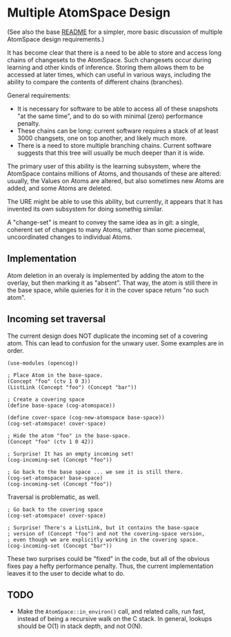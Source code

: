 Multiple AtomSpace Design
=========================

(See also the base [README](README.md) for a simpler, more basic
discussion of multiple AtomSpace design requirements.)

It has become clear that there is a need to be able to store and access
long chains of changesets to the AtomSpace. Such changesets occur during
learning and other kinds of inference. Storing them allows them to be
accessed at later times, which can useful in various ways, including the
ability to compare the contents of different chains (branches).

General requirements:
* It is necessary for software to be able to access all of these
  snapshots "at the same time", and to do so with minimal (zero)
  performance penalty.
* These chains can be long: current software requires a stack of at
  least 3000 changsets, one on top another, and likely much more.
* There is a need to store multiple branching chains. Current software
  suggests that this tree will usually be much deeper than it is wide.

The primary user of this ability is the learning subsystem, where the
AtomSpace contains millions of Atoms, and thousands of these are
altered: usually, the Values on Atoms are altered, but also sometimes
new Atoms are added, and some Atoms are deleted.

The URE might be able to use this ability, but currently, it appears
that it has invented its own subsystem for doing somethig similar.

A "change-set" is meant to convey the same idea as in git: a single,
coherent set of changes to many Atoms, rather than some piecemeal,
uncoordinated changes to individual Atoms.

Implementation
--------------
Atom deletion in an overaly is implemented by adding the atom to the
overlay, but then marking it as "absent". That way, the atom is still
there in the base space, while quieries for it in the cover space return
"no such atom".

Incoming set traversal
----------------------
The current design does NOT duplicate the incoming set of a covering
atom. This can lead to confusion for the unwary user.  Some examples are
in order.
```
(use-modules (opencog))

; Place Atom in the base-space.
(Concept "foo" (ctv 1 0 3))
(ListLink (Concept "foo") (Concept "bar"))

; Create a covering space
(define base-space (cog-atomspace))

(define cover-space (cog-new-atomspace base-space))
(cog-set-atomspace! cover-space)

; Hide the atom "foo" in the base-space.
(Concept "foo" (ctv 1 0 42))

; Surprise! It has an empty incoming set!
(cog-incoming-set (Concept "foo"))

; Go back to the base space ... we see it is still there.
(cog-set-atomspace! base-space)
(cog-incoming-set (Concept "foo"))
```

Traversal is problematic, as well.
```
; Go back to the covering space
(cog-set-atomspace! cover-space)

; Surprise! There's a ListLink, but it contains the base-space
; version of (Concept "foo") and not the covering-space version,
; even though we are explicitly working in the covering space.
(cog-incoming-set (Concept "bar"))
```

These two surprises could be "fixed" in the code, but all of the
obvious fixes pay a hefty performance penalty. Thus, the current
implementation leaves it to the user to decide what to do.


TODO
----
* Make the `AtomSpace::in_environ()` call, and related calls, run fast,
  instead of being a recursive walk on the C stack.  In general, lookups
  should be O(1) in stack depth, and not O(N).
